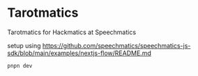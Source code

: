 # Tarotmatics

Tarotmatics for Hackmatics at Speechmatics

setup using https://github.com/speechmatics/speechmatics-js-sdk/blob/main/examples/nextjs-flow/README.md

```
pnpn dev
```
